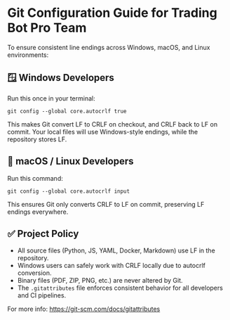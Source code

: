 # Git Configuration Guide for Trading Bot Pro Team

To ensure consistent line endings across Windows, macOS, and Linux environments:

## 🪟 Windows Developers
Run this once in your terminal:
```
git config --global core.autocrlf true
```
This makes Git convert LF to CRLF on checkout, and CRLF back to LF on commit.
Your local files will use Windows-style endings, while the repository stores LF.

## 🐧 macOS / Linux Developers
Run this command:
```
git config --global core.autocrlf input
```
This ensures Git only converts CRLF to LF on commit, preserving LF endings everywhere.

## ✅ Project Policy
- All source files (Python, JS, YAML, Docker, Markdown) use LF in the repository.
- Windows users can safely work with CRLF locally due to autocrlf conversion.
- Binary files (PDF, ZIP, PNG, etc.) are never altered by Git.
- The `.gitattributes` file enforces consistent behavior for all developers and CI pipelines.

For more info: https://git-scm.com/docs/gitattributes
